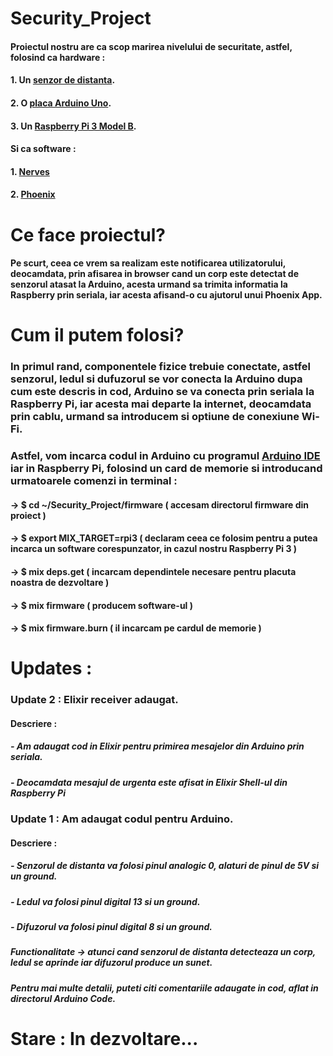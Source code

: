 # Security_Project

####		Proiectul nostru are ca scop marirea nivelului de securitate, astfel, folosind ca hardware : 
####		1. Un [senzor de distanta](https://www.robofun.ro/senzor_sharp_%20GP2Y0A21YK).
####		2. O [placa Arduino Uno](https://www.robofun.ro/arduino_uno_v3).
####		3. Un [Raspberry Pi 3 Model B](https://www.robofun.ro/raspberry-pi-v3).
####		Si ca software :
####		1. [Nerves](http://nerves-project.org)
####		2. [Phoenix](http://phoenixframework.org)

# Ce face proiectul?

#### Pe scurt, ceea ce vrem sa realizam este notificarea utilizatorului, deocamdata, prin afisarea in browser cand un corp este detectat de senzorul atasat la Arduino, acesta urmand sa trimita informatia la Raspberry prin seriala, iar acesta afisand-o cu ajutorul unui Phoenix App.

# Cum il putem folosi?

### In primul rand, componentele fizice trebuie conectate, astfel senzorul, ledul si dufuzorul se vor conecta la Arduino dupa cum este descris in cod, Arduino se va conecta prin seriala la Raspberry Pi, iar acesta mai departe la internet, deocamdata prin cablu, urmand sa introducem si optiune de conexiune Wi-Fi.

### Astfel, vom incarca codul in Arduino cu programul [Arduino IDE](https://www.arduino.cc/en/Main/Software) iar in Raspberry Pi, folosind un card de memorie si introducand urmatoarele comenzi in terminal :

#### -> $ cd ~/Security_Project/firmware ( accesam directorul firmware din proiect )
#### -> $ export MIX_TARGET=rpi3 ( declaram ceea ce folosim pentru a putea incarca un software corespunzator, in cazul nostru Raspberry Pi 3 )
#### -> $ mix deps.get ( incarcam dependintele necesare pentru placuta noastra de dezvoltare )
#### -> $ mix firmware ( producem software-ul )
#### -> $ mix firmware.burn ( il incarcam pe cardul de memorie ) 

# Updates :

### Update 2 : Elixir receiver adaugat.
#### Descriere :
##### - Am adaugat cod in Elixir pentru primirea mesajelor din Arduino prin seriala.
##### - Deocamdata mesajul de urgenta este afisat in Elixir Shell-ul din Raspberry Pi

### Update 1 : Am adaugat codul pentru Arduino.
#### Descriere : 
##### - Senzorul de distanta va folosi pinul analogic 0, alaturi de pinul de 5V si un ground.
##### - Ledul va folosi pinul digital 13 si un ground.
##### - Difuzorul va folosi pinul digital 8 si un ground.

##### Functionalitate -> atunci cand senzorul de distanta detecteaza un corp, ledul se aprinde iar difuzorul produce un sunet.
##### Pentru mai multe detalii, puteti citi comentariile adaugate in cod, aflat in directorul Arduino Code.


# Stare : In dezvoltare...
